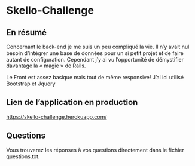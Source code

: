 # Skello-Challenge

## En résumé

Concernant le back-end je me suis un peu compliqué la vie. Il n’y avait nul besoin d’intégrer une base de données pour un si petit projet et de faire autant de configuration. Cependant j’y ai vu l’opportunité de démystifier davantage la « magie » de Rails.

Le Front est assez basique mais tout de même responsive! J’ai ici utilisé Bootstrap et Jquery

## Lien de l’application en production

https://skello-challenge.herokuapp.com/

## Questions

Vous trouverez les réponses à vos questions directement dans le fichier questions.txt.
